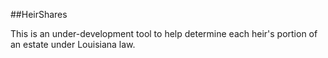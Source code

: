 ##HeirShares

This is an under-development tool to help determine each heir's portion of an estate under Louisiana law.
